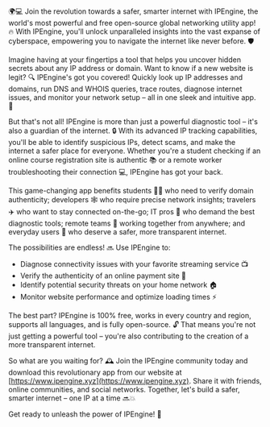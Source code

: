 🌍💻 Join the revolution towards a safer, smarter internet with IPEngine, the world's most powerful and free open-source global networking utility app! 🔥 With IPEngine, you'll unlock unparalleled insights into the vast expanse of cyberspace, empowering you to navigate the internet like never before. 🛡️

Imagine having at your fingertips a tool that helps you uncover hidden secrets about any IP address or domain. Want to know if a new website is legit? 🔍 IPEngine's got you covered! Quickly look up IP addresses and domains, run DNS and WHOIS queries, trace routes, diagnose internet issues, and monitor your network setup – all in one sleek and intuitive app. 📡

But that's not all! IPEngine is more than just a powerful diagnostic tool – it's also a guardian of the internet. 🔒 With its advanced IP tracking capabilities, you'll be able to identify suspicious IPs, detect scams, and make the internet a safer place for everyone. Whether you're a student checking if an online course registration site is authentic 📚 or a remote worker troubleshooting their connection 💻, IPEngine has got your back.

This game-changing app benefits students 👩‍🎓 who need to verify domain authenticity; developers 🕸️ who require precise network insights; travelers ✈️ who want to stay connected on-the-go; IT pros 💼 who demand the best diagnostic tools; remote teams 🌆 working together from anywhere; and everyday users 🤝 who deserve a safer, more transparent internet.

The possibilities are endless! 🔜 Use IPEngine to:

* Diagnose connectivity issues with your favorite streaming service 📺
* Verify the authenticity of an online payment site 💸
* Identify potential security threats on your home network 🏠
* Monitor website performance and optimize loading times ⚡️

The best part? IPEngine is 100% free, works in every country and region, supports all languages, and is fully open-source. 🔓 That means you're not just getting a powerful tool – you're also contributing to the creation of a more transparent internet.

So what are you waiting for? 🕰️ Join the IPEngine community today and download this revolutionary app from our website at [https://www.ipengine.xyz](https://www.ipengine.xyz). Share it with friends, online communities, and social networks. Together, let's build a safer, smarter internet – one IP at a time 🔜💥

Get ready to unleash the power of IPEngine! 💪
